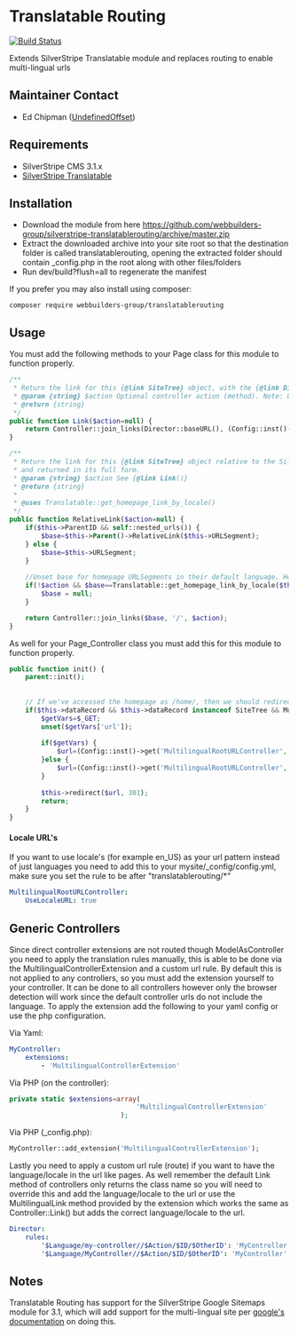 Translatable Routing
=================
[![Build Status](https://travis-ci.org/webbuilders-group/silverstripe-translatablerouting.png)](https://travis-ci.org/webbuilders-group/silverstripe-translatablerouting)

Extends SilverStripe Translatable module and replaces routing to enable multi-lingual urls

## Maintainer Contact
* Ed Chipman ([UndefinedOffset](https://github.com/UndefinedOffset))

## Requirements
* SilverStripe CMS 3.1.x
* [SilverStripe Translatable](https://github.com/silverstripe/silverstripe-translatable/)


## Installation
* Download the module from here https://github.com/webbuilders-group/silverstripe-translatablerouting/archive/master.zip
* Extract the downloaded archive into your site root so that the destination folder is called translatablerouting, opening the extracted folder should contain _config.php in the root along with other files/folders
* Run dev/build?flush=all to regenerate the manifest
 
If you prefer you may also install using composer:
```
composer require webbuilders-group/translatablerouting
```


## Usage
You must add the following methods to your Page class for this module to function properly.
```php
/**
 * Return the link for this {@link SiteTree} object, with the {@link Director::baseURL()} included.
 * @param {string} $action Optional controller action (method). Note: URI encoding of this parameter is applied automatically through template casting, don't encode the passed parameter. Please use {@link Controller::join_links()} instead to append GET parameters.
 * @return {string}
 */
public function Link($action=null) {
    return Controller::join_links(Director::baseURL(), (Config::inst()->get('MultilingualRootURLController', 'UseLocaleURL') ? $this->Locale:i18n::get_lang_from_locale($this->Locale)), $this->RelativeLink($action));
}

/**
 * Return the link for this {@link SiteTree} object relative to the SilverStripe root. By default, it this page is the current home page, and there is no action specified then this will return a link to the root of the site. However, if you set the $action parameter to TRUE then the link will not be rewritten
 * and returned in its full form.
 * @param {string} $action See {@link Link()}
 * @return {string}
 * 
 * @uses Translatable::get_homepage_link_by_locale()
 */
public function RelativeLink($action=null) {
    if($this->ParentID && self::nested_urls()) {
        $base=$this->Parent()->RelativeLink($this->URLSegment);
    } else {
        $base=$this->URLSegment;
    }
    
    //Unset base for homepage URLSegments in their default language. Homepages with action parameters or in different languages need to retain their URLSegment. We can only do this if the homepage is on the root level.
    if(!$action && $base==Translatable::get_homepage_link_by_locale($this->Locale) && !$this->ParentID) {
        $base = null;
    }

    return Controller::join_links($base, '/', $action);
}
```

As well for your Page_Controller class you must add this for this module to function properly.
```php
public function init() {
    parent::init();
    
    
    // If we've accessed the homepage as /home/, then we should redirect to /.
    if($this->dataRecord && $this->dataRecord instanceof SiteTree && MultilingualRootURLController::should_be_on_root($this->dataRecord) && (!isset($this->urlParams['Action']) || !$this->urlParams['Action']) && !$_POST && !$_FILES && !$this->redirectedTo()) {
        $getVars=$_GET;
        unset($getVars['url']);
        
        if($getVars) {
            $url=(Config::inst()->get('MultilingualRootURLController', 'UseLocaleURL') ? $this->Locale:i18n::get_lang_from_locale($this->Locale)).'/?'.http_build_query($getVars);
        }else {
            $url=(Config::inst()->get('MultilingualRootURLController', 'UseLocaleURL') ? $this->Locale:i18n::get_lang_from_locale($this->Locale)).'/';
        }
        
        $this->redirect($url, 301);
        return;
    }
}
```

#### Locale URL's
If you want to use locale's (for example en_US) as your url pattern instead of just languages you need to add this to your mysite/_config/config.yml, make sure you set the rule to be after "translatablerouting/*"
```yml
MultilingualRootURLController:
    UseLocaleURL: true
```

## Generic Controllers
Since direct controller extensions are not routed though ModelAsController you need to apply the translation rules manually, this is able to be done via the MultilingualControllerExtension and a custom url rule. By default this is not applied to any controllers, so you must add the extension yourself to your controller. It can be done to all controllers however only the browser detection will work since the default controller urls do not include the language. To apply the extension add the following to your yaml config or use the php configuration.

Via Yaml:
```yml
MyController:
    extensions:
        - 'MultilingualControllerExtension'
```

Via PHP (on the controller):
```php
private static $extensions=array(
                                'MultilingualControllerExtension'
                            );
```

Via PHP (_config.php):
```php
MyController::add_extension('MultilingualControllerExtension');
```

Lastly you need to apply a custom url rule (route) if you want to have the language/locale in the url like pages. As well remember the default Link method of controllers only returns the class name so you will need to override this and add the language/locale to the url or use the MultilingualLink method provided by the extension which works the same as Controller::Link() but adds the correct language/locale to the url.

```yml
Director:
    rules:
        '$Language/my-controller//$Action/$ID/$OtherID': 'MyController' #Option 1
        '$Language/MyController//$Action/$ID/$OtherID': 'MyController' #Option 2
```

## Notes
Translatable Routing has support for the SilverStripe Google Sitemaps module for 3.1, which will add support for the multi-lingual site per [google's documentation](https://support.google.com/webmasters/answer/2620865?hl=en) on doing this.
